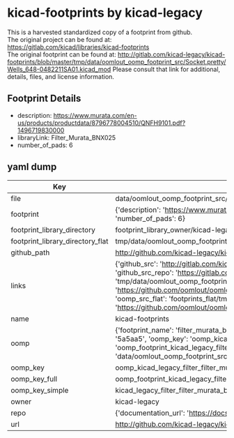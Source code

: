 # kicad-footprints by kicad-legacy  
This is a harvested standardized copy of a footprint from github.  
The original project can be found at:  
https://gitlab.com/kicad/libraries/kicad-footprints  
The original footprint can be found at:
http://gitlab.com/kicad-legacy/kicad-footprints/blob/master/tmp/data/oomlout_oomp_footprint_src/Socket.pretty/Wells_648-0482211SA01.kicad_mod
Please consult that link for additional, details, files, and license information.  
## Footprint Details
* description: https://www.murata.com/en-us/products/productdata/8796778004510/QNFH9101.pdf?1496719830000  
* libraryLink: Filter_Murata_BNX025  
* number_of_pads: 6  
## yaml dump  
| Key | Value |  
| --- | --- |  
| file | data/oomlout_oomp_footprint_src/kicad-footprints/Filter.pretty/Filter_Murata_BNX025.kicad_mod |  
| footprint | {'description': 'https://www.murata.com/en-us/products/productdata/8796778004510/QNFH9101.pdf?1496719830000', 'libraryLink': 'Filter_Murata_BNX025', 'number_of_pads': 6} |  
| footprint_library_directory | footprint_library_owner/kicad-legacy_kicad-footprints |  
| footprint_library_directory_flat | tmp/data/oomlout_oomp_footprint_src/footprints_flat/kicad_legacy_filter_filter_murata_bnx025/working |  
| github_path | http://github.com/kicad-legacy/kicad-footprints/blob/master/tmp/data/oomlout_oomp_footprint_src/Filter.pretty/Filter_Murata_BNX025.kicad_mod |  
| links | {'github_src': 'http://gitlab.com/kicad-legacy/kicad-footprints/blob/master/tmp/data/oomlout_oomp_footprint_src/Socket.pretty/Wells_648-0482211SA01.kicad_mod', 'github_src_repo': 'https://gitlab.com/kicad/libraries/kicad-footprints', 'oomp_bot': 'tmp/data/oomlout_oomp_footprint_src/footprints/kicad_legacy_filter_filter_murata_bnx025/working', 'oomp_bot_github': 'https://github.com/oomlout/oomlout_oomp_footprint_bot/tree/main/tmp/data/oomlout_oomp_footprint_src/footprints/kicad_legacy_filter_filter_murata_bnx025/working', 'oomp_src_flat': 'footprints_flat/tmp/data/oomlout_oomp_footprint_src/footprints_flat/kicad_legacy_filter_filter_murata_bnx025/working', 'oomp_src_flat_github': 'https://github.com/oomlout/oomlout_oomp_footprint_src/tree/main/tmp/data/oomlout_oomp_footprint_src/footprints_flat/kicad_legacy_filter_filter_murata_bnx025/working'} |  
| name | kicad-footprints |  
| oomp | {'footprint_name': 'filter_murata_bnx025', 'library_name': 'filter', 'md5': '5a5aa5ae364374537072f49b2beef254', 'md5_10': '5a5aa5ae36', 'md5_5': '5a5aa', 'md5_6': '5a5aa5', 'oomp_key': 'oomp_kicad_legacy_filter_filter_murata_bnx025', 'oomp_key_extra': 'oomp_footprint_kicad_legacy_filter_filter_murata_bnx025', 'oomp_key_full': 'oomp_footprint_kicad_legacy_filter_filter_murata_bnx025_5a5aa5', 'oomp_key_simple': 'kicad_legacy_filter_filter_murata_bnx025', 'original_filename': 'data/oomlout_oomp_footprint_src/kicad-footprints/Filter.pretty/Filter_Murata_BNX025.kicad_mod', 'owner_name': 'kicad_legacy'} |  
| oomp_key | oomp_kicad_legacy_filter_filter_murata_bnx025 |  
| oomp_key_full | oomp_footprint_kicad_legacy_filter_filter_murata_bnx025 |  
| oomp_key_simple | kicad_legacy_filter_filter_murata_bnx025 |  
| owner | kicad-legacy |  
| repo | {'documentation_url': 'https://docs.github.com/rest/repos/repos#get-a-repository', 'message': 'Not Found'} |  
| url | http://github.com/kicad-legacy/kicad-footprints |  

